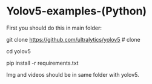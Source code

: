 # Yolov5-examples-(Python)
First you should do this in main folder:

git clone https://github.com/ultralytics/yolov5  # clone	

cd yolov5	

pip install -r requirements.txt	

Img and videos should be in same folder with yolov5.
